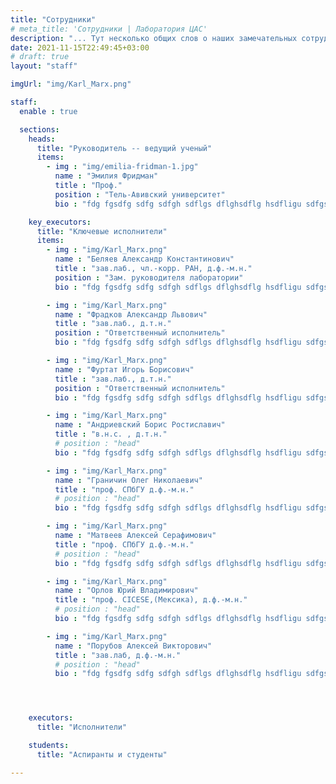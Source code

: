 ```yaml
---
title: "Сотрудники"
# meta_title: 'Сотрудники | Лаборатория ЦАС'
description: "... Тут несколько общих слов о наших замечательных сотрудниках ..."
date: 2021-11-15T22:49:45+03:00
# draft: true
layout: "staff"

imgUrl: "img/Karl_Marx.png"

staff:
  enable : true

  sections:
    heads:
      title: "Руководитель -- ведущий ученый"
      items:
        - img : "img/emilia-fridman-1.jpg"
          name : "Эмилия Фридман"
          title : "Проф."
          position : "Тель-Авивский университет"
          bio : "fdg fgsdfg sdfg sdfgh sdflgs dflghsdflg hsdfligu sdfgsdifug lsdfi gudl fgiusdl fuglfdi uslid ud"

    key_executors:
      title: "Ключевые исполнители"
      items:
        - img : "img/Karl_Marx.png"
          name : "Беляев Александр Константинович"
          title : "зав.лаб., чл.-корр. РАН, д.ф.-м.н."
          position : "Зам. руководителя лаборатории"
          bio : "fdg fgsdfg sdfg sdfgh sdflgs dflghsdflg hsdfligu sdfgsdifug lsdfi gudl fgiusdl fuglfdi uslid ud"

        - img : "img/Karl_Marx.png"
          name : "Фрадков Александр Львович"
          title : "зав.лаб., д.т.н."
          position : "Ответственный исполнитель"
          bio : "fdg fgsdfg sdfg sdfgh sdflgs dflghsdflg hsdfligu sdfgsdifug lsdfi gudl fgiusdl fuglfdi uslid ud"

        - img : "img/Karl_Marx.png"
          name : "Фуртат Игорь Борисович"
          title : "зав.лаб., д.т.н."
          position : "Ответственный исполнитель"
          bio : "fdg fgsdfg sdfg sdfgh sdflgs dflghsdflg hsdfligu sdfgsdifug lsdfi"

        - img : "img/Karl_Marx.png"
          name : "Андриевский Борис Ростиславич"
          title : "в.н.с. , д.т.н."
          # position : "head"
          bio : "fdg fgsdfg sdfg sdfgh sdflgs dflghsdflg hsdfligu sdfgsdifug lsdfi gudl fgiusdl fuglfdi uslid ud"

        - img : "img/Karl_Marx.png"
          name : "Граничин Олег Николаевич"
          title : "проф. СПбГУ д.ф.-м.н."
          # position : "head"
          bio : "fdg fgsdfg sdfg sdfgh sdflgs dflghsdflg hsdfligu sdfgsdifug lsdfi gudl fgiusdl fuglfdi uslid ud"

        - img : "img/Karl_Marx.png"
          name : "Матвеев Алексей Серафимович"
          title : "проф. СПбГУ д.ф.-м.н."
          # position : "head"
          bio : "fdg fgsdfg sdfg sdfgh sdflgs dflghsdflg hsdfligu sdfgsdifug lsdfi gudl fgiusdl fuglfdi uslid ud"

        - img : "img/Karl_Marx.png"
          name : "Орлов Юрий Владимирович"
          title : "проф. CICESE,(Мексика), д.ф.-м.н."
          # position : "head"
          bio : "fdg fgsdfg sdfg sdfgh sdflgs dflghsdflg hsdfligu sdfgsdifug lsdfi gudl fgiusdl fuglfdi uslid ud"

        - img : "img/Karl_Marx.png"
          name : "Порубов Алексей Викторович"
          title : "зав.лаб, д.ф.-м.н."
          # position : "head"
          bio : "fdg fgsdfg sdfg sdfgh sdflgs dflghsdflg hsdfligu sdfgsdifug lsdfi gudl fgiusdl fuglfdi uslid ud"




    executors:
      title: "Исполнители"

    students:
      title: "Аспиранты и студенты"

---
```


<!-- # Сотрудники -->

<!-- 

## Руководитель – ведущий ученый:
Проф. Эмилия Фридман, Тель-Авивский университет

## Ключевые исполнители

Беляев Александр Константинович зав.лаб., чл.-корр. РАН, д.ф.-м.н., Зам. руководителя лаборатории

Фрадков Александр Львович, зав.лаб., д.т.н., Ответственный исполнитель

Фуртат Игорь Борисович зав.лаб., д.т.н., Ответственный исполнитель

Андриевский Борис Ростиславич, в.н.с. , д.т.н.

Граничин Олег Николаевич проф. СПбГУ д.ф.-м.н.

Матвеев Алексей Серафимович проф. СПбГУ д.ф.-м.н.

Орлов Юрий Владимирович, проф. CICESE,(Мексика), д.ф.-м.н.

Порубов Алексей Викторович зав.лаб, д.ф.-м.н.


## Исполнители

## Аспиранты и студенты

 -->

